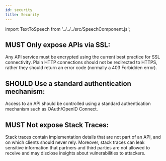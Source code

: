 ```yaml
---
id: security
title: Security
---
```


import TextToSpeech from '../../../src/SpeechComponent.js';

<TextToSpeech>

## MUST Only expose APIs via SSL:

Any API service must be encrypted using the current best practice for SSL connectivity. Plain HTTP connections should not be redirected to HTTPS, rather they should return an error code (normally a 403 Forbidden error).
## SHOULD Use a standard authentication mechanism:

Access to an API should be controlled using a standard authentication mechanism such as OAuth/OpenID Connect.
## MUST Not expose Stack Traces:

Stack traces contain implementation details that are not part of an API, and on which clients should never rely. Moreover, stack traces can leak sensitive information that partners and third parties are not allowed to receive and may disclose insights about vulnerabilities to attackers.

</TextToSpeech>